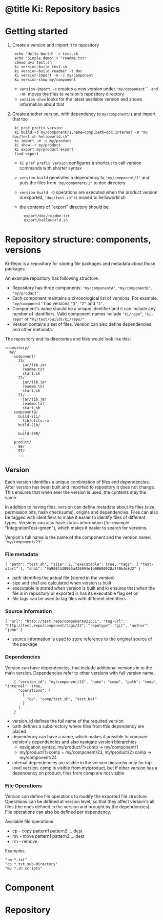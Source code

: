 # @title Ki: Repository basics

# Getting started

1. Create a version and import it to repository

        echo 'Hello World!' > test.sh
        echo "Simple demo" > "readme.txt"
        chmod u+x test.sh
        ki version-build test.sh
        ki version-build readme* -t doc
        ki version-import -m -c my/component
        ki version-show my/component

    * `version-import -c` creates a new version under `"my/component`` and `-m` moves the files to version's repository directory
    * `version-show` looks for the latest available version and shows information about that

2. Create another version, with dependency to `my/component/1` and import that too

        ki pref prefix version
        ki build -d my/component/1,name=comp,path=doc,internal -O "mv doc/test.sh helloworld.sh"
        ki import -m -c my/product
        ki show -r my/product
        ki export my/product export
        find export

    * `ki pref prefix version` configures a shortcut to call version commands with shorter syntax
    * `version-build` generates a dependency to `"my/component/1"` and puts the files from `"my/component/1"` to doc directory
    * `version-build -O` operations are executed when the product version is exported, `"doc/test.sh"` is moved to helloworld.sh
    * the contents of "export" directory should be:

            export/doc/readme.txt
            export/helloworld.sh

# Repository structure: components, versions

Ki-Repo is a repository for storing file packages and metadata about those packages.

An example repository has following structure:

* Repository has three components: `"my/componentA"`, `"my/componentB"`, `"my/product"`.
* Each component maintains a chronological list of versions. For example, `"my/component"` has versions `"3"`, `"2"` and `"1"`.
* Component's name should be a unique identifier and it can include any number of identifiers. Valid component names include `"ki/repo"`, `"ki-repo"` or `"my/test/builds/ki/repo/"`.
* Version contains a set of files. Version can also define dependencies and other metadata.

The repository and its directories and files would look like this:

    repository/
      my/
        component/
          23/
            jar/lib.jar
            readme.txt
            start.sh
          22/
            jar/lib.jar
            readme.txt
            start.sh
          21/
            jar/lib.jar
            readme.txt
            start.sh
        componentB/
          build-211/
            lib/utils.rb
          build-210/
            ...
          build-209/
          ...
        product/
          98/
          97/
          ...

## Version

Each version identifies a unique combination of files and dependencies. After version has been built and imported to
repository it does not change. This ensures that when ever the version is used, the contents stay the same.

In addition to having files, version can define metadata about its files (size, permission bits, hash checksums), origins and dependencies.
Files can also be tagged with identifiers to make it easier to identify files of different types. Versions can also have status
information (for example "IntegrationTest=green"), which makes it easier to search for versions.

Version's full name is the name of the component and the version name: `"my/component/23"`

### File metadata

    { "path": "test.sh", "size": 2, "executable": true, "tags": [ "test-start" ], "sha1": "9a900f538965a426994e1e90600920aff0b4e8d2" }

* path identifies the actual file (stored in the version)
* size and sha1 are calculated when version is built
* executable is stored when version is built and ki ensures that when the file is in repository or exported is has its executable flag set on
* file tags can be used to tag files with different identifiers

### Source information

    { "url": "http://test.repo/component@21331", "tag-url": "http://test.repo/component/tags/23", "repotype": "git", "author": "john" }

* source information is used to store reference to the original source of the package

### Dependencies

Version can have dependencies, that include additional versions in to the main version. Dependencies refer to other
versions with full version name.

        { "version_id": "my/component/23", "name": "comp", "path": "comp", "internal": true,
          "operations": [
            [
              "cp", "comp/test.sh", "test.bat"
            ]
          ]
        }

* version_id defines the full name of the required version
* path defines a subdirectory where files from this dependency are placed
* dependency can have a name, which makes it possible to compare version's dependencies and also navigate version hierarchies
    * navigation syntax: my/product/1>comp -> my/component/1
    * my/product/1>comp = my/component/23, my/product/2>comp -> my/component/24
* internal dependencies are visible in the version hierarchy only for top level version. comp is visible from my/product,
but if other version has a dependency on product, files from comp are not visible

### File Operations

Version can define file operations to modify the exported file structure. Operations can be defined at version level, so
that they affect version's all files (the ones defined in the version and brought by the dependencies). File operations
can also be defined per dependency.

Available file operations:
* cp - copy pattern1 pattern2 ... dest
* mv - move pattern1 pattern2 ... dest
* rm - remove.

Examples

    "rm *.txt"
    "cp *.txt sub-directory"
    "mv *.sh scripts"

# Component

# Repository
